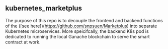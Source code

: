 ## kubernetes_marketplus
The purpose of this repo is to decouple the frontend and backend functions of the ([see here])(https://github.com/snpsuen/Marketplus) into separate Kubernetes microservices. More speicifcally, the backend K8s pod is dedicated to running the local Ganache blockchain to serve the smart contract at work.
